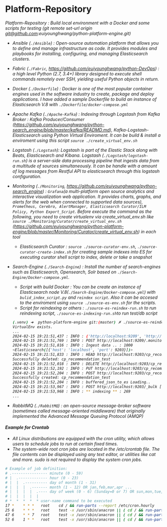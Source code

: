 # Platform-Repository
<i>Platform-Repository : Build local environment with a Docker and some scripts for testing (<i>git remote set-url origin git@github.com:euiyounghwang/python-platform-engine.git</i>)

- Ansible (`./Ansible`) : Open-source automation platform that allows you to define and manage infrastructure as code. It provides modules and playbooks for installing, configuring, and managing Elasticsearch clusters.
- Fabric (`./Fabric`, https://github.com/euiyounghwang/python-DevOps) : a high level Python (2.7, 3.4+) library designed to execute shell commands remotely over SSH, yielding useful Python objects in return. 
- Docker (`./Dockerfile`) : Docker is one of the most popular container engines used in the software industry to create, package and deploy applications. I have added a sample Dockerfile to build an instance of Elasticsearch V.8 with `./Dockerfile/docker-compose.yml`
- Apache Kafka (`./Apache-Kafka`) : Indexing through Logstash from Kafka Broker : Kafka Producer/Consumer (https://github.com/euiyounghwang/python-search_engine/blob/master/kafka/READMD.md), Kafka-Logstash-Elasticsearch using Python Virtual Enviroment. It can be build & install a enviroment using this script `source ./create_virtual_env.sh`
- Logstash (`./Logstash`): Logstash is part of the Elastic Stack along with Beats, Elasticsearch and Kibana. Logstash (`./Logstash/logstash-run.sh`) is a server-side data processing pipeline that ingests data from a multitude of sources simultaneously. It can be handle with a amount of log messages from Restful API to elasticsearch through this logstash configuration.
- Monitoring (`./Monitoring`, https://github.com/euiyounghwang/python-search_engine) : `Grafana`(a multi-platform open source analytics and interactive visualization web application. It provides charts, graphs, and alerts for the web when connected to supported data sources), `Prometheus, Cerebro, AlertManager, Elasticsearch Curator/ILM Policy, Python Export_Script`. Before execute the command as the following, you need to create virtualenv via create_virtual_env.sh like  `source ./Monitoring/Curator/create_virtual_env.sh` (https://github.com/euiyounghwang/python-platform-engine/blob/master/Monitoring/Curator/create_virtual_env.sh) in each tool
    - Elasticsearch Curator : `source ./source-curator-env.sh`, `./source-curator-create-index.sh` for creating sample indexes into ES for executing curator shell script to index, delete or take a snapshot

- Search-Engine (`./Search-Engine`) : Install the number of search-engines such as Elasticsearch, Opensearch, Solr based on `./Search-Engine/Docker-compose.yml`. 
    - Script with build Docker : You can be create an instance of Elasticsearch node V.8(`./Search-Engine/Docker-compose.yml`) with `bulid_index_script.py` and `reindex script`. Also it can be accesed to the enviroment using `source ./source-es-env.sh` for the scripts.
    - Script for reindexing or others : `./source-es-reindex-run.sh` to run reindexing script, `./source-es-indexing-run.sh`to run test/db script
    ```bash 
    (.venv) ➜  python-platform-engine git:(master) ✗ ./source-es-reindex-run.sh
    VirtualEnv exists.
    ...
    2024-02-15 19:21:51,437 : INFO : ('http://localhost:9209', 'http://localhost:9203', '.monitoring-es-7-2024.02.16', 'cp_recommendation_test')
    2024-02-15 19:21:51,769 : INFO : POST http://localhost:9209/.monitoring-es-7-2024.02.16/_search?scroll=1m&size=1000 [status:200 request:0.330s]
    2024-02-15 19:21:51,816 : INFO : Ingest data .. : 1000
    <Elasticsearch([{'host': 'localhost', 'port': 9203}])>
    2024-02-15 19:21:51,833 : INFO : HEAD http://localhost:9203/cp_recommendation_test [status:200 request:0.017s]
    Successfully deleted: cp_recommendation_test
    2024-02-15 19:21:52,018 : INFO : DELETE http://localhost:9203/cp_recommendation_test [status:200 request:0.183s]
    2024-02-15 19:21:52,192 : INFO : PUT http://localhost:9203/cp_recommendation_test [status:200 request:0.174s]
    2024-02-15 19:21:52,204 : INFO : POST http://localhost:9203/cp_recommendation_test/_refresh [status:200 request:0.011s]
    Successfully created: cp_recommendation_test
    2024-02-15 19:21:52,204 : INFO : buffered_json_to_es Loading..
    2024-02-15 19:21:53,967 : INFO : POST http://localhost:9203/_bulk [status:200 request:0.372s]
    2024-02-15 19:21:53,968 : INFO : ** indexing ** : 269
    ...
    ```
    
- RabbitMQ (`./RabbitMQ`) : an open-source message-broker software (sometimes called message-oriented middleware) that originally implemented the Advanced Message Queuing Protocol (AMQP)


#### Example for Crontab
- All Linux distributions are equipped with the cron utility, which allows users to schedule jobs to run at certain fixed times.
- The system-wide root cron jobs are located in the /etc/crontab file. The file contents can be displayed using any text editor, or utilities like cat and more. sudo is not required to display the system cron jobs.
```bash
# Example of job definition:
# .---------------- minute (0 - 59)
# |  .------------- hour (0 - 23)
# |  |  .---------- day of month (1 - 31)
# |  |  |  .------- month (1 - 12) OR jan,feb,mar,apr ...
# |  |  |  |  .---- day of week (0 - 6) (Sunday=0 or 7) OR sun,mon,tue,wed,thu,fri,sat
# |  |  |  |  |
# *  *  *  *  * user-name command to be executed
17 *	* * *	root    cd / && run-parts --report /etc/cron.hourly
25 6	* * *	root	test -x /usr/sbin/anacron || ( cd / && run-parts --report /etc/cron.daily )
47 6	* * 7	root	test -x /usr/sbin/anacron || ( cd / && run-parts --report /etc/cron.weekly )
52 6	1 * *	root	test -x /usr/sbin/anacron || ( cd / && run-parts --report /etc/cron.monthly )
